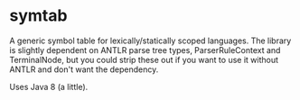 # symtab

A generic symbol table for lexically/statically scoped languages. The library is slightly dependent on ANTLR parse tree types, ParserRuleContext and TerminalNode, but you could strip these out if you want to use it without ANTLR and don't want the dependency.

Uses Java 8 (a little).
